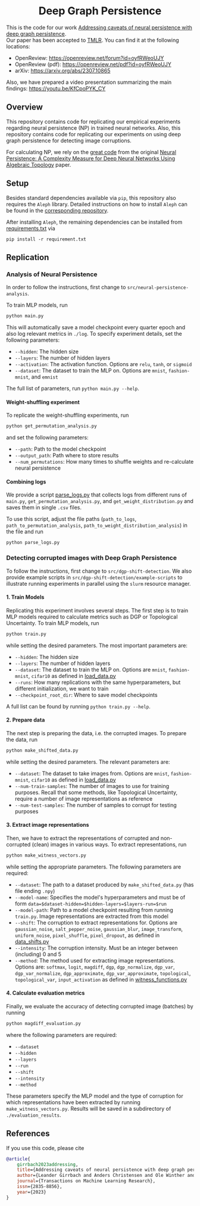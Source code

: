<div align="center">

  # Deep Graph Persistence

</div>

This is the code for our work [Addressing caveats of neural persistence with deep graph persistence](https://arxiv.org/abs/2307.10865).
<br>
Our paper has been accepted to [TMLR](https://jmlr.org/tmlr/). You can find it at the following locations:
  * OpenReview: https://openreview.net/forum?id=oyfRWeoUJY
  * OpenReview (pdf): https://openreview.net/pdf?id=oyfRWeoUJY
  * arXiv: https://arxiv.org/abs/2307.10865

Also, we have prepared a video presentation summarizing the main findings: https://youtu.be/KfCpoPYK_CY

## Overview
This repository contains code for replicating our empirical experiments regarding neural persistence (NP) in trained neural networks.
Also, this repository contains code for replicating our experiments on using deep graph persistence for detecting image corruptions.

For calculating NP, we rely on the [great code](https://github.com/BorgwardtLab/Neural-Persistence) from the original [Neural Persistence: A Complexity Measure for Deep Neural Networks Using Algebraic Topology](https://arxiv.org/abs/1812.09764) paper.

## Setup
Besides standard dependencies available via `pip`, this repository also requires the `Aleph` library.
Detailed instructions on how to install `Aleph` can be found in the [corresponding repository](https://github.com/Pseudomanifold/Aleph).

After installing `Aleph`, the remaining dependencies can be installed from [requirements.txt](requirements.txt) via 
```
pip install -r requirement.txt
```

## Replication
### Analysis of Neural Persistence
In order to follow the instructions, first change to `src/neural-persistence-analysis`.

To train MLP models, run
```bash
python main.py
```
This will automatically save a model checkpoint every quarter epoch and also log relevant metrics in `./log`.
To specify experiment details, set the following parameters:
  * `--hidden`: The hidden size
  * `--layers`: The number of hidden layers
  * `--activation`: The activation function. Options are `relu`, `tanh`, or `sigmoid`
  * `--dataset`: The dataset to train the MLP on. Options are `mnist`, `fashion-mnist`, and `emnist`

The full list of parameters, run `python main.py --help`.

#### Weight-shuffling experiment
To replicate the weight-shuffling experiments, run
```bash
python get_permutation_analysis.py
```
and set the following parameters:
  * `--path`: Path to the model checkpoint
  * `--output_path`: Path where to store results
  * `--num_permutations`: How many times to shuffle weights and re-calculate neural persistence

#### Combining logs
We provide a script [parse_logs.py](src/neural-persistence-analysis/parse_logs.py) that collects logs from different runs of `main.py`, `get_permutation_analysis.py`, and `get_weight_distribution.py` and saves them in single `.csv` files.

To use this script, adjust the file paths (`path_to_logs`, `path_to_permutation_analysis`, `path_to_weight_distribution_analysis`) in the file and run
```bash
python parse_logs.py
```

### Detecting corrupted images with Deep Graph Persistence
To follow the instructions, first change to `src/dgp-shift-detection`. We also provide example scripts in `src/dgp-shift-detection/example-scripts` to illustrate running experiments in parallel using the `slurm` resource manager.

#### 1. Train Models
Replicating this experiment involves several steps.
The first step is to train MLP models required to calculate metrics such as DGP or Topological Uncertainty.
To train MLP models, run
```bash
python train.py
```
while setting the desired parameters. The most important parameters are:
  * `--hidden`: The hidden size
  * `--layers`: The number of hidden layers
  * `--dataset`: The dataset to train the MLP on. Options are `mnist`, `fashion-mnist`, `cifar10` as defined in [load_data.py](src/dgp-shift-detection/load_data.py)
  * `--runs`: How many replications with the same hyperparameters, but different initialization, we want to train
  * `--checkpoint_root_dir`: Where to save model checkpoints

A full list can be found by running `python train.py --help`.

#### 2. Prepare data
The next step is preparing the data, i.e. the corrupted images.
To prepare the data, run
```bash
python make_shifted_data.py
```
while setting the desired parameters. The relevant parameters are:
  * `--dataset`: The dataset to take images from. Options are `mnist`, `fashion-mnist`, `cifar10` as defined in [load_data.py](src/dgp-shift-detection/load_data.py)
  * `--num-train-samples`: The number of images to use for training purposes. Recall that some methods, like Topological Uncertainty, require a number of image representations as reference
  * `--num-test-samples`: The number of samples to corrupt for testing purposes

#### 3. Extract image representations
Then, we have to extract the representations of corrupted and non-corrupted (clean) images in various ways.
To extract representations, run
```bash
python make_witness_vectors.py
```
while setting the appropriate parameters. The following parameters are required:
  * `--dataset`: The path to a dataset produced by `make_shifted_data.py` (has file ending `.npy`)
  * `--model-name`: Specifies the model's hyperparameters and must be of form `data=$dataset-hidden=$hidden-layers=$layers-run=$run`
  * `--model-path`: Path to a model checkpoint resulting from running `train.py`. Image representations are extracted from this model
  * `--shift`: The corruption to extract representations for. Options are `gaussian_noise`, `salt_pepper_noise`, `gaussian_blur`, `image_transform`, `uniform_noise`, `pixel_shuffle`, `pixel_dropout`, as defined in [data_shifts.py](src/dgp-shift-detection/data_shifts.py)
  * `--intensity`: The corruption intensity. Must be an integer between (including) 0 and 5
  * `--method`: The method used for extracting image representations. Options are: `softmax`, `logit`, `magdiff`, `dgp`, `dgp_normalize`, `dgp_var`, `dgp_var_normalize`, `dgp_approximate`, `dgp_var_approximate`, `topological`, `topological_var`, `input_activation` as defined in [witness_functions.py](src/dgp-shift-detection/witness_functions.py)


#### 4. Calculate evaluation metrics
Finally, we evaluate the accuracy of detecting corrupted image (batches) by running
```bash
python magdiff_evaluation.py
```
where the following parameters are required:
  * `--dataset`
  * `--hidden`
  * `--layers`
  * `--run`
  * `--shift`
  * `--intensity`
  * `--method`

These parameters specify the MLP model and the type of corruption for which representations have been extracted by running `make_witness_vectors.py`.
Results will be saved in a subdirectory of `./evaluation_results`.

## References

If you use this code, please cite
```bib
@article{
    girrbach2023addressing,
    title={Addressing caveats of neural persistence with deep graph persistence},
    author={Leander Girrbach and Anders Christensen and Ole Winther and Zeynep Akata and A. Sophia Koepke},
    journal={Transactions on Machine Learning Research},
    issn={2835-8856},
    year={2023}
}
```
